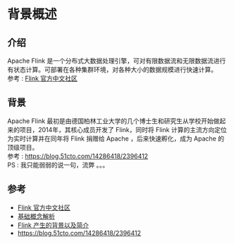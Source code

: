 # 背景概述

## 介绍
Apache Flink 是一个分布式大数据处理引擎，可对有限数据流和无限数据流进行有状态计算。可部署在各种集群环境，对各种大小的数据规模进行快速计算。  
参考 : [Flink 官方中文社区](https://ververica.cn)

## 背景
Apache Flink 最初是由德国柏林工业大学的几个博士生和研究生从学校开始做起来的项目，2014年，其核心成员开发了 Flink，同时将 Flink 计算的主流方向定位为实时计算并在同年将 Flink 捐赠给 Apache ，后来快速孵化，成为 Apache 的顶级项目。  
参考 : <https://blog.51cto.com/14286418/2396412>  
PS : 我只能弱弱的说一句，流弊 。。。

## 参考
* [Flink 官方中文社区](https://ververica.cn)
* [基础概念解析](https://ververica.cn/developers/flink-basic-tutorial-1-basic-concept/)
* [Flink 产生的背景以及简介](https://www.jianshu.com/p/761b2456dd8e)
* <https://blog.51cto.com/14286418/2396412>
